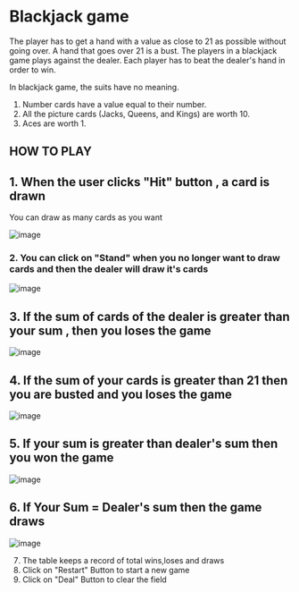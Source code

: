 # Blackjack game
The player has to get a hand with a value as close to 21 as possible without going over. 
A hand that goes over 21 is a bust. 
The players in a blackjack game plays against the dealer. Each player has to beat the dealer's hand in order to win.

In blackjack game, the suits have no meaning. 
1. Number cards have a value equal to their number.
2. All the picture cards (Jacks, Queens, and Kings) are worth 10. 
3. Aces are worth 1.


## HOW TO PLAY

## 1. When the user clicks "Hit" button , a card is drawn
You can draw as many cards as you want

![image](https://github.com/anmol957/web_dev_projects/assets/61040390/ef8da6d6-25bb-4302-bf4f-bdff37850910)


### 2. You can click on "Stand" when you no longer want to draw cards and then the dealer will draw it's cards
![image](https://github.com/anmol957/web_dev_projects/assets/61040390/6ac3239a-bc47-46a1-9bc3-dfc2c599651f)


## 3. If the sum of cards of the dealer is greater than your sum , then you loses the game

![image](https://github.com/anmol957/web_dev_projects/assets/61040390/63d02ba8-ffc1-401d-aeff-62a7e516c6d7)



## 4. If the sum of your cards is greater than 21 then you are busted and you loses the game

![image](https://github.com/anmol957/web_dev_projects/assets/61040390/7edf1d3c-b5a1-4a4d-8836-d972c3af6e47)


## 5. If your sum is greater than dealer's sum then you won the game

![image](https://github.com/anmol957/web_dev_projects/assets/61040390/75989231-0a96-41d0-9702-03d48c3a6edc)

## 6. If Your Sum = Dealer's sum then the game draws

![image](https://github.com/anmol957/web_dev_projects/assets/61040390/9c1c5f71-a6ad-4d01-9051-ceda3062d1e0)


7. The table keeps a record of total wins,loses and draws
8. Click on "Restart" Button to start a new game
9. Click on "Deal" Button to clear the field
